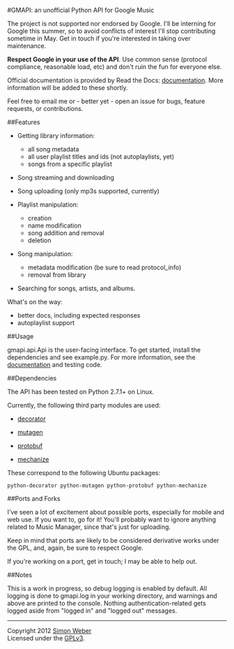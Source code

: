 #GMAPI: an unofficial Python API for Google Music

The project is not supported nor endorsed by Google. I'll be interning for Google this summer, so to avoid conflicts of interest I'll stop contributing sometime in May. Get in touch if you're interested in taking over maintenance.

**Respect Google in your use of the API**. Use common sense (protocol compliance, reasonable load, etc) and don't ruin the fun for everyone else.

Official documentation is provided by Read the Docs: [documentation](http://readthedocs.org/docs/unofficial-google-music-api/en/latest). More information will be added to these shortly. 

Feel free to email me or - better yet - open an issue for bugs, feature requests, or contributions.

##Features

* Getting library information:
    * all song metadata
    * all user playlist titles and ids (not autoplaylists, yet)
    * songs from a specific playlist

* Song streaming and downloading

* Song uploading (only mp3s supported, currently)

* Playlist manipulation:
    * creation
    * name modification
    * song addition and removal
    * deletion

* Song manipulation:
    * metadata modification (be sure to read protocol_info)
    * removal from library

* Searching for songs, artists, and albums.

What's on the way:

* better docs, including expected responses
* autoplaylist support

##Usage

gmapi.api.Api is the user-facing interface.
To get started, install the dependencies and see example.py. For more information, see the [documentation](http://readthedocs.org/docs/unofficial-google-music-api/en/latest) and testing code.

##Dependencies

The API has been tested on Python 2.7.1+ on Linux.

Currently, the following third party modules are used:

* [decorator](http://pypi.python.org/pypi/decorator)

* [mutagen](http://code.google.com/p/mutagen)

* [protobuf](http://code.google.com/p/protobuf)

* [mechanize](http://wwwsearch.sourceforge.net/mechanize/)

These correspond to the following Ubuntu packages:
    
    python-decorator python-mutagen python-protobuf python-mechanize


##Ports and Forks

I've seen a lot of excitement about possible ports, especially for mobile and web use. If you want to, go for it! You'll probably want to ignore anything related to Music Manager, since that's just for uploading.

Keep in mind that ports are likely to be considered derivative works under the GPL, and, again, be sure to respect Google.

If you're working on a port, get in touch; I may be able to help out.

##Notes

This is a work in progress, so debug logging is enabled by default.
All logging is done to gmapi.log in your working directory, and warnings and above are printed to the console.
Nothing authentication-related gets logged aside from "logged in" and "logged out" messages.


- - -
  

Copyright 2012 [Simon Weber](https://plus.google.com/103350848301234480355)  
Licensed under the [GPLv3](http://www.gnu.org/licenses/gpl.txt).
